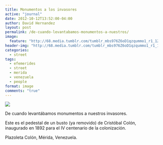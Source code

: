 ```yaml
---
title: Monumentos a los invasores
active: "journal"
date: 2012-10-12T13:52:00-04:00
author: David Hernandez
layout: post
permalink: /de-cuando-levantabamos-monumentos-a-nuestros/
image:
  feature: "http://68.media.tumblr.com/tumblr_mbs976Z6oD1qzqummo1_r1_1280.jpg"
header-img: "http://68.media.tumblr.com/tumblr_mbs976Z6oD1qzqummo1_r1_1280.jpg"
categories:
  - street
tags:
  - efemerides
  - street
  - merida
  - venezuela
  - people
format: image
comments: "true"
---
```

<a href="http://68.media.tumblr.com/tumblr_mbs976Z6oD1qzqummo1_r1_1280.jpg" class="popup"  title="Plazoleta Colón" data-caption="© 2009 by David Hernández"><img src="http://68.media.tumblr.com/tumblr_mbs976Z6oD1qzqummo1_r1_1280.jpg"></a>

De cuando levantábamos monumentos a nuestros invasores.

Este es el pedestal de un busto (ya removido) de Cristóbal Colón, inaugurado en 1892 para el IV centenario de la colonización.

Plazoleta Colón, Mérida, Venezuela.
